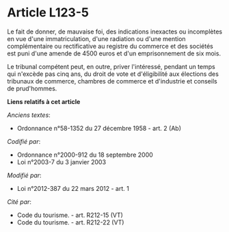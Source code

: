 # Article L123-5

Le fait de donner, de mauvaise foi, des indications inexactes ou incomplètes en vue d'une immatriculation, d'une radiation ou
d'une mention complémentaire ou rectificative au registre du commerce et des sociétés est puni d'une amende de 4500 euros et
d'un emprisonnement de six mois. 

Le tribunal compétent peut, en outre, priver l'intéressé, pendant un temps qui n'excède pas cinq ans, du droit de vote et
d'éligibilité aux élections des tribunaux de commerce, chambres de commerce et d'industrie et conseils de prud'hommes.

**Liens relatifs à cet article**

_Anciens textes_:

  - Ordonnance n°58-1352 du 27 décembre 1958 - art. 2 (Ab)

_Codifié par_:

  - Ordonnance n°2000-912 du 18 septembre 2000
  - Loi n°2003-7 du 3 janvier 2003

_Modifié par_:

  - Loi n°2012-387 du 22 mars 2012 - art. 1

_Cité par_:

  - Code du tourisme. - art. R212-15 (VT)
  - Code du tourisme. - art. R212-22 (VT)
